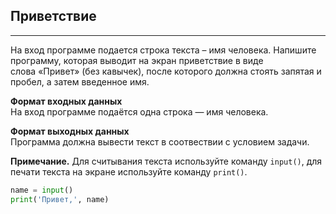 ## Приветствие
-----------

На вход программе подается строка текста – имя человека. Напишите программу, которая выводит на экран приветствие в виде слова «Привет» (без кавычек), после которого должна стоять запятая и пробел, а затем введенное имя.

**Формат входных данных**  
На вход программе подаётся одна строка — имя человека.

**Формат выходных данных**  
Программа должна вывести текст в соотвествии с условием задачи.

**Примечание.** Для считывания текста используйте команду `input()`, для печати текста на экране используйте команду `print()`.

```python
name = input()
print('Привет,', name)
```